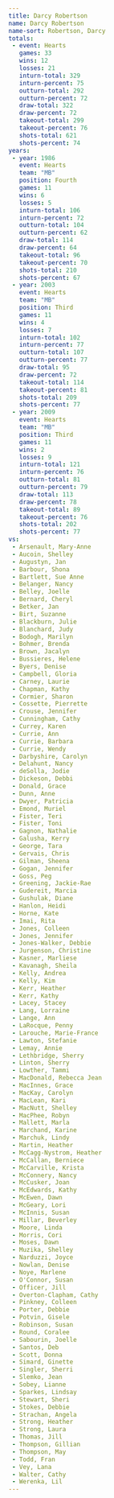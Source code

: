 ```yaml
---
title: Darcy Robertson
name: Darcy Robertson
name-sort: Robertson, Darcy
totals:
 - event: Hearts
   games: 33
   wins: 12
   losses: 21
   inturn-total: 329
   inturn-percent: 75
   outturn-total: 292
   outturn-percent: 72
   draw-total: 322
   draw-percent: 72
   takeout-total: 299
   takeout-percent: 76
   shots-total: 621
   shots-percent: 74
years:
 - year: 1986
   event: Hearts
   team: "MB"
   position: Fourth
   games: 11
   wins: 6
   losses: 5
   inturn-total: 106
   inturn-percent: 72
   outturn-total: 104
   outturn-percent: 62
   draw-total: 114
   draw-percent: 64
   takeout-total: 96
   takeout-percent: 70
   shots-total: 210
   shots-percent: 67
 - year: 2003
   event: Hearts
   team: "MB"
   position: Third
   games: 11
   wins: 4
   losses: 7
   inturn-total: 102
   inturn-percent: 77
   outturn-total: 107
   outturn-percent: 77
   draw-total: 95
   draw-percent: 72
   takeout-total: 114
   takeout-percent: 81
   shots-total: 209
   shots-percent: 77
 - year: 2009
   event: Hearts
   team: "MB"
   position: Third
   games: 11
   wins: 2
   losses: 9
   inturn-total: 121
   inturn-percent: 76
   outturn-total: 81
   outturn-percent: 79
   draw-total: 113
   draw-percent: 78
   takeout-total: 89
   takeout-percent: 76
   shots-total: 202
   shots-percent: 77
vs:
 - Arsenault, Mary-Anne
 - Aucoin, Shelley
 - Augustyn, Jan
 - Barbour, Shona
 - Bartlett, Sue Anne
 - Belanger, Nancy
 - Belley, Joelle
 - Bernard, Cheryl
 - Betker, Jan
 - Birt, Suzanne
 - Blackburn, Julie
 - Blanchard, Judy
 - Bodogh, Marilyn
 - Bohmer, Brenda
 - Brown, Jacalyn
 - Bussieres, Helene
 - Byers, Denise
 - Campbell, Gloria
 - Carney, Laurie
 - Chapman, Kathy
 - Cormier, Sharon
 - Cossette, Pierrette
 - Crouse, Jennifer
 - Cunningham, Cathy
 - Currey, Karen
 - Currie, Ann
 - Currie, Barbara
 - Currie, Wendy
 - Darbyshire, Carolyn
 - Delahunt, Nancy
 - deSolla, Jodie
 - Dickeson, Debbi
 - Donald, Grace
 - Dunn, Anne
 - Dwyer, Patricia
 - Emond, Muriel
 - Fister, Teri
 - Fister, Toni
 - Gagnon, Nathalie
 - Galusha, Kerry
 - George, Tara
 - Gervais, Chris
 - Gilman, Sheena
 - Gogan, Jennifer
 - Goss, Peg
 - Greening, Jackie-Rae
 - Gudereit, Marcia
 - Gushulak, Diane
 - Hanlon, Heidi
 - Horne, Kate
 - Imai, Rita
 - Jones, Colleen
 - Jones, Jennifer
 - Jones-Walker, Debbie
 - Jurgenson, Christine
 - Kasner, Marliese
 - Kavanagh, Sheila
 - Kelly, Andrea
 - Kelly, Kim
 - Kerr, Heather
 - Kerr, Kathy
 - Lacey, Stacey
 - Lang, Lorraine
 - Lange, Ann
 - LaRocque, Penny
 - Larouche, Marie-France
 - Lawton, Stefanie
 - Lemay, Annie
 - Lethbridge, Sherry
 - Linton, Sherry
 - Lowther, Tammi
 - MacDonald, Rebecca Jean
 - MacInnes, Grace
 - MacKay, Carolyn
 - MacLean, Kari
 - MacNutt, Shelley
 - MacPhee, Robyn
 - Mallett, Marla
 - Marchand, Karine
 - Marchuk, Lindy
 - Martin, Heather
 - McCagg-Nystrom, Heather
 - McCallan, Berniece
 - McCarville, Krista
 - McConnery, Nancy
 - McCusker, Joan
 - McEdwards, Kathy
 - McEwen, Dawn
 - McGeary, Lori
 - McInnis, Susan
 - Millar, Beverley
 - Moore, Linda
 - Morris, Cori
 - Moses, Dawn
 - Muzika, Shelley
 - Narduzzi, Joyce
 - Nowlan, Denise
 - Noye, Marlene
 - O'Connor, Susan
 - Officer, Jill
 - Overton-Clapham, Cathy
 - Pinkney, Colleen
 - Porter, Debbie
 - Potvin, Gisele
 - Robinson, Susan
 - Round, Coralee
 - Sabourin, Joelle
 - Santos, Deb
 - Scott, Donna
 - Simard, Ginette
 - Singler, Sherri
 - Slemko, Jean
 - Sobey, Lianne
 - Sparkes, Lindsay
 - Stewart, Sheri
 - Stokes, Debbie
 - Strachan, Angela
 - Strong, Heather
 - Strong, Laura
 - Thomas, Jill
 - Thompson, Gillian
 - Thompson, May
 - Todd, Fran
 - Vey, Lana
 - Walter, Cathy
 - Werenka, Lil
---
```

